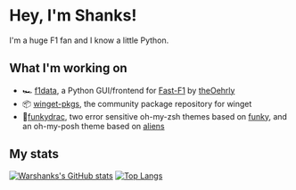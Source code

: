 # Hey, I'm Shanks!

I'm a huge F1 fan and I know a little Python.

## What I'm working on
- 🏎️ [f1data](https://github.com/warshanks/f1data), a Python GUI/frontend for [Fast-F1](https://github.com/theOehrly/Fast-F1) by [theOehrly](https://github.com/theOehrly)
- 📦 [winget-pkgs](https://github.com/microsoft/winget-pkgs), the community package repository for winget
- 🧛[funkydrac](https://github.com/warshanks/funkydrac), two error sensitive oh-my-zsh themes based on [funky](https://github.com/ohmyzsh/ohmyzsh/blob/master/themes/funky.zsh-theme), and an oh-my-posh theme based on [aliens](https://ohmyposh.dev/docs/themes#aliens)

## My stats
[![Warshanks's GitHub stats](https://github-readme-stats.vercel.app/api?username=warshanks&hide=stars&count_private=true&show_icons=true&include_all_commits=true&theme=dracula)](https://github.com/anuraghazra/github-readme-stats)
[![Top Langs](https://github-readme-stats.vercel.app/api/top-langs/?username=warshanks&layout=compact&theme=dracula)](https://github.com/anuraghazra/github-readme-stats)